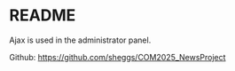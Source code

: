 # README

Ajax is used in the administrator panel.

Github:
https://github.com/sheggs/COM2025_NewsProject
